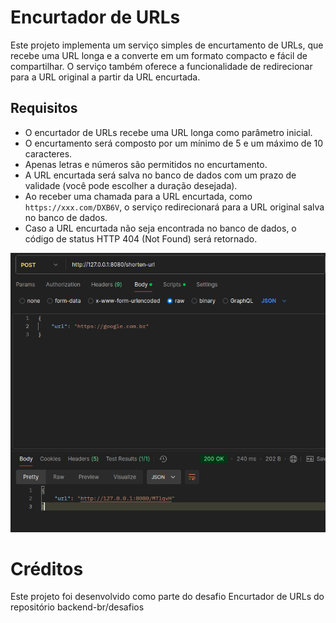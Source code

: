 # Encurtador de URLs

Este projeto implementa um serviço simples de encurtamento de URLs, que recebe uma URL longa e a converte em um formato compacto e fácil de compartilhar. O serviço também oferece a funcionalidade de redirecionar para a URL original a partir da URL encurtada.

## Requisitos

- O encurtador de URLs recebe uma URL longa como parâmetro inicial.
- O encurtamento será composto por um mínimo de 5 e um máximo de 10 caracteres.
- Apenas letras e números são permitidos no encurtamento.
- A URL encurtada será salva no banco de dados com um prazo de validade (você pode escolher a duração desejada).
- Ao receber uma chamada para a URL encurtada, como `https://xxx.com/DXB6V`, o serviço redirecionará para a URL original salva no banco de dados.
- Caso a URL encurtada não seja encontrada no banco de dados, o código de status HTTP 404 (Not Found) será retornado.

![img.png](img.png)

# Créditos
Este projeto foi desenvolvido como parte do desafio Encurtador de URLs do repositório backend-br/desafios